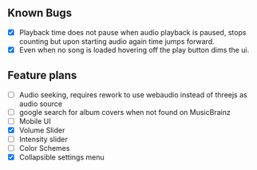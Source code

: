 ## Known Bugs
- [X] Playback time does not pause when audio playback is paused, stops counting but upon starting audio again time jumps forward.
- [X] Even when no song is loaded hovering off the play button dims the ui.

## Feature plans
- [ ] Audio seeking, requires rework to use webaudio instead of threejs as audio source
- [ ] google search for album covers when not found on MusicBrainz
- [ ] Mobile UI
- [X] Volume Slider
- [ ] Intensity slider
- [ ] Color Schemes
- [X] Collapsible settings menu